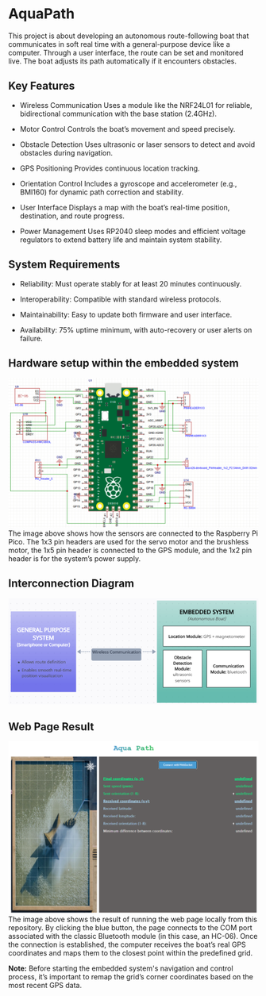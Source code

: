 # AquaPath

This project is about developing an autonomous route-following boat that communicates in soft real time with a general-purpose device like a computer. Through a user interface, the route can be set and monitored live. The boat adjusts its path automatically if it encounters obstacles.

## Key Features
- Wireless Communication
Uses a module like the NRF24L01 for reliable, bidirectional communication with the base station (2.4GHz).

- Motor Control
Controls the boat’s movement and speed precisely.

- Obstacle Detection
Uses ultrasonic or laser sensors to detect and avoid obstacles during navigation.

- GPS Positioning
Provides continuous location tracking.

- Orientation Control
Includes a gyroscope and accelerometer (e.g., BMI160) for dynamic path correction and stability.

- User Interface
Displays a map with the boat’s real-time position, destination, and route progress.

- Power Management
Uses RP2040 sleep modes and efficient voltage regulators to extend battery life and maintain system stability.

## System Requirements
- Reliability: Must operate stably for at least 20 minutes continuously.

- Interoperability: Compatible with standard wireless protocols.

- Maintainability: Easy to update both firmware and user interface.

- Availability: 75% uptime minimum, with auto-recovery or user alerts on failure.

## Hardware setup within the embedded system
![Hardware](src/image_HW.png)
The image above shows how the sensors are connected to the Raspberry Pi Pico. The 1x3 pin headers are used for the servo motor and the brushless motor, the 1x5 pin header is connected to the GPS module, and the 1x2 pin header is for the system’s power supply.

## Interconnection Diagram
![Diagram](src/diagram.png)

## Web Page Result
![Web Page](src/image_WA.png)
The image above shows the result of running the web page locally from this repository. By clicking the blue button, the page connects to the COM port associated with the classic Bluetooth module (in this case, an HC-06). Once the connection is established, the computer receives the boat’s real GPS coordinates and maps them to the closest point within the predefined grid.

**Note:** Before starting the embedded system's navigation and control process, it’s important to remap the grid’s corner coordinates based on the most recent GPS data.